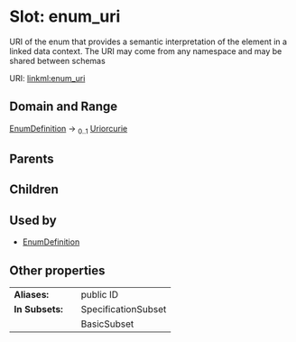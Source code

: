 
# Slot: enum_uri


URI of the enum that provides a semantic interpretation of the element in a linked data context. The URI may come from any namespace and may be shared between schemas

URI: [linkml:enum_uri](https://w3id.org/linkml/enum_uri)


## Domain and Range

[EnumDefinition](EnumDefinition.md) &#8594;  <sub>0..1</sub> [Uriorcurie](types/Uriorcurie.md)

## Parents


## Children


## Used by

 * [EnumDefinition](EnumDefinition.md)

## Other properties

|  |  |  |
| --- | --- | --- |
| **Aliases:** | | public ID |
| **In Subsets:** | | SpecificationSubset |
|  | | BasicSubset |

